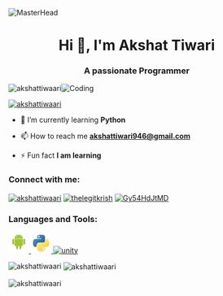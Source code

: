 ![MasterHead](https://cdn.discordapp.com/attachments/1172221649366560841/1198548775422140416/Purple_Gradient_Modern_Gaming_Channel_Youtube_Banner.png?ex=65bf4e88&is=65acd988&hm=be9e7bebe294d00e79ac543d8c5fc34688df4e6d13414ca482f27a4128ccb092&)
<h1 align="center">Hi 👋, I'm Akshat Tiwari</h1>
<h3 align="center">A passionate Programmer</h3>
<img align="right" alt="Coding" width="400" src="https://imgs.search.brave.com/uGBeRwzhbiOphYDvGkQnCQYYApKyDw1OrDHAZ44cF9Y/rs:fit:860:0:0/g:ce/aHR0cHM6Ly9naWZk/Yi5jb20vaW1hZ2Vz/L2hpZ2gvYW5pbWF0/ZWQtbWFuLWNvbXB1/dGVyLWNvZGluZy1u/YWU2bWVjMzc4bHNn/MWkzLmdpZg.gif">

<p align="left"> <img src="https://komarev.com/ghpvc/?username=akshattiwaari&label=Profile%20views&color=0e75b6&style=flat" alt="akshattiwaari" /> </p>

<p align="left"> <a href="https://github.com/ryo-ma/github-profile-trophy"><img src="https://github-profile-trophy.vercel.app/?username=akshattiwaari" alt="akshattiwaari" /></a> </p>

- 🌱 I’m currently learning **Python**

- 📫 How to reach me **akshattiwari946@gmail.com**

- ⚡ Fun fact **I am learning**

<h3 align="left">Connect with me:</h3>
<p align="left">
<a href="https://instagram.com/akshattiwaari" target="blank"><img align="center" src="https://raw.githubusercontent.com/rahuldkjain/github-profile-readme-generator/master/src/images/icons/Social/instagram.svg" alt="akshattiwaari" height="30" width="40" /></a>
<a href="https://www.youtube.com/@thelegitkrish" target="blank"><img align="center" src="https://raw.githubusercontent.com/rahuldkjain/github-profile-readme-generator/master/src/images/icons/Social/youtube.svg" alt="thelegitkrish" height="30" width="40" /></a>
<a href="https://discord.gg/Gy54HdJtMD" target="blank"><img align="center" src="https://raw.githubusercontent.com/rahuldkjain/github-profile-readme-generator/master/src/images/icons/Social/discord.svg" alt="Gy54HdJtMD" height="30" width="40" /></a>
</p>

<h3 align="left">Languages and Tools:</h3>
<p align="left"> <a href="https://developer.android.com" target="_blank" rel="noreferrer"> <img src="https://raw.githubusercontent.com/devicons/devicon/master/icons/android/android-original-wordmark.svg" alt="android" width="40" height="40"/> </a> <a href="https://www.python.org" target="_blank" rel="noreferrer"> <img src="https://raw.githubusercontent.com/devicons/devicon/master/icons/python/python-original.svg" alt="python" width="40" height="40"/> </a> <a href="https://unity.com/" target="_blank" rel="noreferrer"> <img src="https://www.vectorlogo.zone/logos/unity3d/unity3d-icon.svg" alt="unity" width="40" height="40"/> </a> </p>

<p><img align="left" src="https://github-readme-stats.vercel.app/api/top-langs?username=akshattiwaari&show_icons=true&locale=en&layout=compact" alt="akshattiwaari" /></p>

<p>&nbsp;<img align="center" src="https://github-readme-stats.vercel.app/api?username=akshattiwaari&show_icons=true&locale=en" alt="akshattiwaari" /></p>

<p><img align="center" src="https://github-readme-streak-stats.herokuapp.com/?user=akshattiwaari&" alt="akshattiwaari" /></p>

